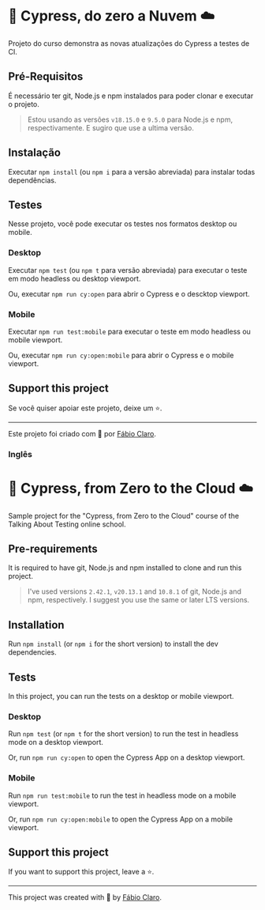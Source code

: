 # 🌲 Cypress, do zero a Nuvem ☁️

Projeto do curso demonstra as novas atualizações do Cypress a testes de CI.

## Pré-Requisitos

É necessário ter git, Node.js e npm instalados para poder clonar e executar o projeto.

> Estou usando as versões `v18.15.0` e `9.5.0` para Node.js e npm, respectivamente. E sugiro que use a ultima versão.

## Instalação

Executar `npm install` (ou `npm i` para a versão abreviada) para instalar todas dependências.

## Testes

Nesse projeto, você pode executar os testes nos formatos desktop ou mobile.

### Desktop

Executar `npm test` (ou `npm t` para versão abreviada) para executar o teste em modo headless ou desktop viewport.

Ou, executar `npm run cy:open` para abrir o Cypress e o descktop viewport.

### Mobile

Executar `npm run test:mobile` para executar o teste em modo headless ou mobile viewport.

Ou, executar `npm run cy:open:mobile` para abrir o Cypress e o mobile viewport.



## Support this project

Se você quiser apoiar este projeto, deixe um ⭐.

___

Este projeto foi criado com 💚 por [Fábio Claro](https://github.com/fabioclaro?tab=overview&from=2025-06-01&to=2025-06-24).


### Inglês

# 🌲 Cypress, from Zero to the Cloud ☁️

Sample project for the "Cypress, from Zero to the Cloud" course of the Talking About Testing online school.

## Pre-requirements

It is required to have git, Node.js and npm installed to clone and run this project.

> I've used versions `2.42.1`, `v20.13.1` and `10.8.1` of git, Node.js and npm, respectively. I suggest you use the same or later LTS versions.

## Installation

Run `npm install` (or `npm i` for the short version) to install the dev dependencies.

## Tests

In this project, you can run the tests on a desktop or mobile viewport.

### Desktop

Run `npm test` (or `npm t` for the short version) to run the test in headless mode on a desktop viewport.

Or, run `npm run cy:open` to open the Cypress App on a desktop viewport.

### Mobile

Run `npm run test:mobile` to run the test in headless mode on a mobile viewport.

Or, run `npm run cy:open:mobile` to open the Cypress App on a mobile viewport.

## Support this project

If you want to support this project, leave a ⭐.

___

This project was created with 💚 by [Fábio Claro](https://github.com/fabioclaro?tab=overview&from=2025-06-01&to=2025-06-24).